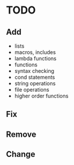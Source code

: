 # TODO
## Add
* lists
* macros, includes
* lambda functions
* functions
* syntax checking
* cond statements
* string operations
* file operations
* higher order functions


## Fix


## Remove


## Change

